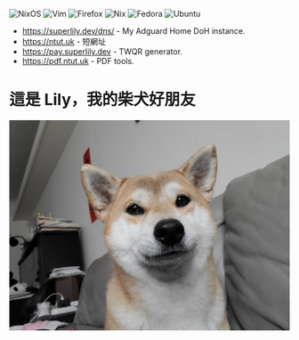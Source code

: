 ![NixOS](https://img.shields.io/badge/NIXOS-5277C3.svg?style=for-the-badge&logo=NixOS&logoColor=white)
![Vim](https://img.shields.io/badge/VIM-%2311AB00.svg?style=for-the-badge&logo=vim&logoColor=white)
![Firefox](https://img.shields.io/badge/Firefox-FF7139?style=for-the-badge&logo=Firefox-Browser&logoColor=white)
![Nix](https://img.shields.io/badge/NIX-5277C3.svg?style=for-the-badge&logo=NixOS&logoColor=white)
![Fedora](https://img.shields.io/badge/Fedora-294172?style=for-the-badge&logo=fedora&logoColor=white)
![Ubuntu](https://img.shields.io/badge/Ubuntu-E95420?style=for-the-badge&logo=ubuntu&logoColor=white)

- https://superlily.dev/dns/ - My Adguard Home DoH instance.
- https://ntut.uk - 短網址
- https://pay.superlily.dev - TWQR generator.
- https://pdf.ntut.uk - PDF tools.

# 這是 Lily，我的柴犬好朋友
![shiba](shiba.jpg)
